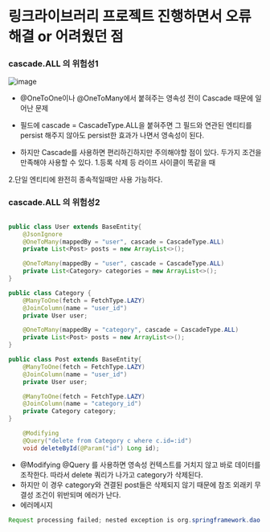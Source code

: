 # 링크라이브러리 프로젝트 진행하면서 오류 해결 or 어려웠던 점

### cascade.ALL 의 위험성1

![image](https://user-images.githubusercontent.com/97269799/231462995-04d5d8ca-7978-4e3d-9cb3-72e93394eab0.png)

* @OneToOne이나 @OneToMany에서 붙혀주는 영속성 전이 Cascade 때문에 일어난 문제

* 필드에 cascade = CascadeType.ALL을 붙혀주면 그 필드와 연관된 엔티티를 persist 해주지 않아도 persist한 효과가 나면서 영속성이 된다.

* 하지만 Cascade를 사용하면 편리하긴하지만 주의해야할 점이 있다. 두가지 조건을 만족해야 사용할 수 있다.
1.등록 삭제 등 라이프 사이클이 똑같을 때

2.단일 엔티티에 완전히 종속적일때만 사용 가능하다. 


### cascade.ALL 의 위험성2
```java

public class User extends BaseEntity{
    @JsonIgnore
    @OneToMany(mappedBy = "user", cascade = CascadeType.ALL)
    private List<Post> posts = new ArrayList<>();

    @OneToMany(mappedBy = "user", cascade = CascadeType.ALL)
    private List<Category> categories = new ArrayList<>();
}
```

```java
public class Category {
    @ManyToOne(fetch = FetchType.LAZY)
    @JoinColumn(name = "user_id")
    private User user;

    @OneToMany(mappedBy = "category", cascade = CascadeType.ALL)
    private List<Post> posts = new ArrayList<>();
}
```

```java
public class Post extends BaseEntity{
    @ManyToOne(fetch = FetchType.LAZY)
    @JoinColumn(name = "user_id")
    private User user;

    @ManyToOne(fetch = FetchType.LAZY)
    @JoinColumn(name = "category_id")
    private Category category;
}
```

```java
    @Modifying
    @Query("delete from Category c where c.id=:id")
    void deleteById(@Param("id") Long id);
```
* @Modifying @Query 를 사용하면 영속성 컨텍스트를 거치지 않고 바로 데이터를 조작한다. 따라서 delete 쿼리가 나가고 category가 삭제된다.
* 하지만 이 경우 category와 견결된 post들은 삭제되지 않기 때문에 참조 외래키 무결성 조건이 위반되며 에러가 난다.
* 에러메시지
 ```java
 Request processing failed; nested exception is org.springframework.dao.DataIntegrityViolationException: could not execute statement; SQL [n/a]; constraint [\"FKG6L1YDP1PWKMYJ166TEIUOV1B: PUBLIC.POST FOREIGN KEY(CATEGORY_ID) REFERENCES PUBLIC.CATEGORY(CATEGORY_ID) (CAST(4 AS BIGINT))\"; SQL statement:\ndelete from category where category_id=? [23503-214]]; nested exception is org.hibernate.exception.ConstraintViolationException: could not execute statement
```

